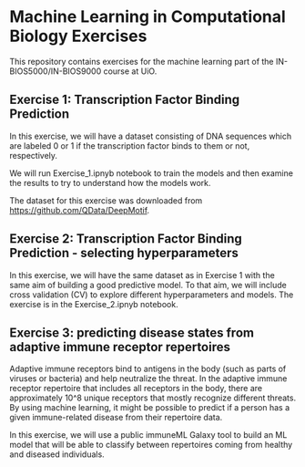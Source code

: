 # Machine Learning in Computational Biology Exercises

This repository contains exercises for the machine learning part of the IN-BIOS5000/IN-BIOS9000 course at UiO.

## Exercise 1: Transcription Factor Binding Prediction

In this exercise, we will have a dataset consisting of DNA sequences which are labeled 0 or 1 if the transcription factor binds to them or 
not, respectively. 

We will run Exercise_1.ipnyb notebook to train the models and then examine the results to try to understand how the models work.

The dataset for this exercise was downloaded from https://github.com/QData/DeepMotif.

## Exercise 2: Transcription Factor Binding Prediction - selecting hyperparameters

In this exercise, we will have the same dataset as in Exercise 1 with the same aim of building a good predictive model. To that aim, 
we will include cross validation (CV) to explore different hyperparameters and models. The exercise is in the Exercise_2.ipnyb notebook.

## Exercise 3: predicting disease states from adaptive immune receptor repertoires

Adaptive immune receptors bind to antigens in the body (such as parts of viruses or bacteria) and help neutralize the threat. In the adaptive
immune receptor repertoire that includes all receptors in the body, there are approximately 10^8 unique receptors that mostly recognize 
different threats. By using machine learning, it might be possible to predict if a person has a given immune-related disease from their repertoire data.

In this exercise, we will use a public immuneML Galaxy tool to build an ML model that will be able to classify between repertoires coming from
healthy and diseased individuals.
